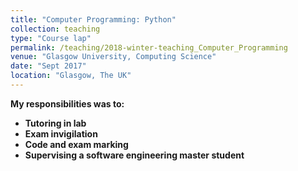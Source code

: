 ```yaml
---
title: "Computer Programming: Python"
collection: teaching
type: "Course lap"
permalink: /teaching/2018-winter-teaching_Computer_Programming
venue: "Glasgow University, Computing Science"
date: "Sept 2017"
location: "Glasgow, The UK"
---
```


<b>My responsibilities was to:<b> <br />
* Tutoring in lab
* Exam invigilation
* Code and exam marking
* Supervising a software engineering master student

